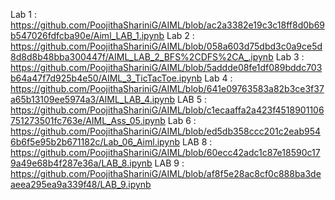 Lab 1 : https://github.com/PoojithaShariniG/AIML/blob/ac2a3382e19c3c18ff8d0b69b547026fdfcba90e/Aiml_LAB_1.ipynb
Lab 2 : https://github.com/PoojithaShariniG/AIML/blob/058a603d75dbd3c0a9ce5d8d8d8b48bba300447f/AIML_LAB_2_BFS%2CDFS%2CA_.ipynb
Lab 3 : https://github.com/PoojithaShariniG/AIML/blob/5addde08fe1df089bddc703b64a47f7d925b4e50/AIML_3_TicTacToe.ipynb
Lab 4 : https://github.com/PoojithaShariniG/AIML/blob/641e09763583a82b3ce3f37a65b13109ee5974a3/AIML_LAB_4.ipynb
LAB 5 : https://github.com/PoojithaShariniG/AIML/blob/c1ecaaffa2a423f4518901106751273501fc763e/AIML_Ass_05.ipynb
Lab 6 : https://github.com/PoojithaShariniG/AIML/blob/ed5db358ccc201c2eab9546b6f5e95b2b671182c/Lab_06_Aiml.ipynb
LAB 8 : https://github.com/PoojithaShariniG/AIML/blob/60ecc42adc1c87e18590c179a49e68b4f287e36a/LAB_8.ipynb
LAB 9 : https://github.com/PoojithaShariniG/AIML/blob/af8f5e28ac8cf0c888ba3deaeea295ea9a339f48/LAB_9.ipynb
